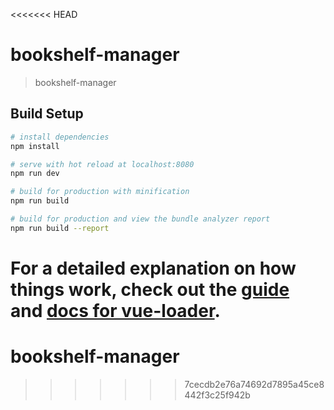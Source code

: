 <<<<<<< HEAD
# bookshelf-manager

> bookshelf-manager

## Build Setup

``` bash
# install dependencies
npm install

# serve with hot reload at localhost:8080
npm run dev

# build for production with minification
npm run build

# build for production and view the bundle analyzer report
npm run build --report
```

For a detailed explanation on how things work, check out the [guide](http://vuejs-templates.github.io/webpack/) and [docs for vue-loader](http://vuejs.github.io/vue-loader).
=======
# bookshelf-manager
>>>>>>> 7cecdb2e76a74692d7895a45ce8442f3c25f942b
